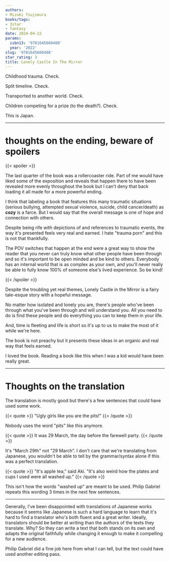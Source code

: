 ```yaml
---
authors:
- Mizuki Tsujimura
books/tags:
- 3star
- fantasy
date: 2024-04-22
params:
  isbn13: '9781645660408'
  year: '2022'
slug: '9781645660408'
star_rating: 3
title: Lonely Castle In The Mirror
---
```


Childhood trauma. Check.

Split timeline. Check.

Transported to another world. Check.

Children competing for a prize (to the death?). Check.

This is Japan.

<!--more-->

---

# thoughts on the ending, beware of spoilers

{{< spoiler >}}

The last quarter of the book was a rollercoaster ride. Part of me would have liked some of the exposition and reveals that happen there to have been revealed more evenly throughout the book but I can't deny that back loading it all made for a more powerful ending.

I think that labeling a book that features this many traumatic situations (serious bullying, attempted sexual violence, suicide, child cancer/death) as **cozy** is a farce. But I would say that the overall message is one of hope and connection with others.

Despite being rife with depictions of and references to traumatic events, the way it's presented feels very real and earned. I hate "trauma porn" and this is not that thankfully.

The POV switches that happen at the end were a great way to show the reader that you never can truly know what other people have been through and so it's important to be open minded and be kind to others. Everybody has an internal world that is as complex as your own, and you'll never really be able to fully know 100% of someone else's lived experience. So be kind!

{{< /spoiler >}}

Despite the troubling yet real themes, Lonely Castle in the Mirror is a fairy tale-esque story with a hopeful message.

No matter how isolated and lonely you are, there's people who've been through what you've been through and will understand you. All you need to do is find these people and do everything you can to keep them in your life.

And, time is fleeting and life is short so it's up to us to make the most of it while we're here.

The book is not preachy but it presents these ideas in an organic and real way that feels earned.

I loved the book. Reading a book like this when I was a kid would have been really great.

---

# Thoughts on the translation

The translation is mostly good but there's a few sentences that could have used some work.

{{< quote >}}
"Ugly girls like you are the pits!"
{{< /quote >}}

Nobody uses the word "pits" like this anymore.

{{< quote >}}
It was 29 March, the day before the farewell party.
{{< /quote >}}

It's "March 29th" not "29 March". I don't care that we're translating from Japanese, you wouldn't be able to tell by the grammar/syntax alone if this was a perfect translation.

{{< quote >}}
"It's apple tea," said Aki. "It's also weird how the plates and cups I used were all washed up."
{{< /quote >}}

This isn't how the words "washed up" are meant to be used. Philip Gabriel repeats this wording 3 times in the next few sentences.

---

Generally, I've been disappointed with translations of Japanese works because it seems like Japanese is such a hard language to learn that it's hard to find a translator who's both fluent and a great writer. Ideally, translators should be better at writing than the authors of the texts they translate. Why? So they can write a text that both stands on its own and adapts the original faithfully while changing it enough to make it compelling for a new audience.

Philip Gabriel did a fine job here from what I can tell, but the text could have used another editing pass.